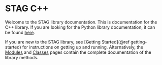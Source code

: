 STAG C++
================================
Welcome to the STAG library documentation.
This is documentation for the C++ library.
If you are looking for the Python library documentation, it can be found
[here](https://staglibrary.io/docs/python/index.html).

If you are new to the STAG library, see [Getting Started](@ref getting-started) for instructions on
getting up and running.
Alternatively, the <a href="files.html">Modules</a> and
<a href="annotated.html">Classes</a>
pages contain the
complete documentation of the library methods.

